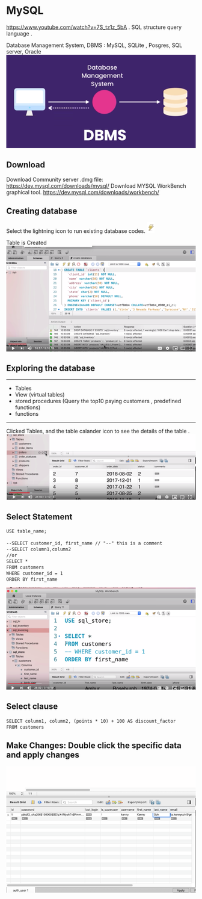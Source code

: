 # MySQL 
https://www.youtube.com/watch?v=7S_tz1z_5bA . 
SQL structure query language . 
  
Database Management System, DBMS  : MySQL, SQLite , Posgres, SQL server, Oracle
![images](https://github.com/KennySoh/Technical-Interview/blob/master/oop/mysql1.png)  
  
## Download
Download Community server .dmg file: https://dev.mysql.com/downloads/mysql/
Download MYSQL WorkBench graphical tool. https://dev.mysql.com/downloads/workbench/

## Creating database
Select the lightning icon to run existing database codes. ![images](https://github.com/KennySoh/Technical-Interview/blob/master/oop/mysql2.png)

Table is Created
![images](https://github.com/KennySoh/Technical-Interview/blob/master/oop/mysql3.png)

## Exploring the database
***
- Tables
- View (virtual tables) 
- stored procedures (Query the top10 paying customers , predefined functions) 
- functions 
***

Clicked Tables, and the table calander icon to see the details of the table . 
![images](https://github.com/KennySoh/Technical-Interview/blob/master/oop/mysql4.png)

## Select Statement
```
USE table_name;

--SELECT customer_id, first_name // "--" this is a comment
--SELECT column1,column2
//or
SELECT *
FROM customers 
WHERE customer_id = 1
ORDER BY first_name
```
![images](https://github.com/KennySoh/Technical-Interview/blob/master/oop/mysql5.png)

## Select clause
```
SELECT column1, column2, (points * 10) + 100 AS discount_factor
FROM customers
```
## Make Changes: Double click the specific data and apply changes
![images](https://github.com/KennySoh/Technical-Interview/blob/master/oop/mysql6.png)
